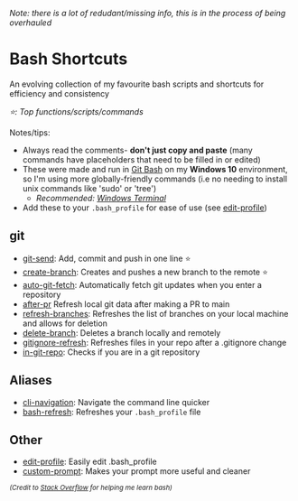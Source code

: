 *Note: there is a lot of redudant/missing info, this is in the process of being overhauled*

# Bash Shortcuts
An evolving collection of my favourite bash scripts and shortcuts for efficiency and consistency

*:star:: Top functions/scripts/commands*

Notes/tips:
* Always read the comments- **don't just copy and paste** (many commands have placeholders that need to be filled in or edited)
* These were made and run in [Git Bash](https://git-scm.com/downloads) on my **Windows 10** environment, so I'm using more globally-friendly commands (i.e no needing to install unix commands like 'sudo' or 'tree')
    * *Recommended: [Windows Terminal](https://apps.microsoft.com/store/detail/windows-terminal/9N0DX20HK701?hl=en-ca&gl=ca)*
* Add these to your ```.bash_profile``` for ease of use (see [edit-profile](https://github.com/reid-moffat/bash-shortcuts/blob/main/other/edit-profile.sh))

## git
- [git-send](https://github.com/reid-moffat/bash-shortcuts/blob/main/git/git-send.sh): Add, commit and push in one line :star:
- [create-branch](https://github.com/reid-moffat/bash-shortcuts/blob/main/git/create-branch.sh): Creates and pushes a new branch to the remote :star:
- [auto-git-fetch](https://github.com/reid-moffat/bash-shortcuts/blob/main/git/auto-git-fetch.sh): Automatically fetch git updates when you enter a repository
- [after-pr](https://github.com/reid-moffat/bash-shortcuts/blob/main/git/after-pr.sh) Refresh local git data after making a PR to main
- [refresh-branches](https://github.com/reid-moffat/bash-shortcuts/blob/main/git/refresh-branches.sh): Refreshes the list of branches on your local machine and allows for deletion
- [delete-branch](https://github.com/reid-moffat/bash-shortcuts/blob/main/git/delete-branch.sh): Deletes a branch locally and remotely
- [gitignore-refresh](https://github.com/reid-moffat/bash-shortcuts/blob/main/git/gitignore-refresh.sh): Refreshes files in your repo after a .gitignore change
- [in-git-repo](https://github.com/reid-moffat/bash-shortcuts/blob/main/git/in-git-repo.sh): Checks if you are in a git repository

## Aliases
- [cli-navigation](https://github.com/reid-moffat/bash-shortcuts/blob/main/aliases/cli-navigation.sh): Navigate the command line quicker
- [bash-refresh](https://github.com/reid-moffat/bash-shortcuts/blob/main/aliases/bash-refresh.sh): Refreshes your ```.bash_profile``` file

## Other
- [edit-profile](https://github.com/reid-moffat/bash-shortcuts/blob/main/other/edit-profile.sh): Easily edit .bash_profile
- [custom-prompt](https://github.com/reid-moffat/bash-shortcuts/blob/main/other/custom-prompt.sh): Makes your prompt more useful and cleaner

<sub>*(Credit to [Stack Overflow](https://stackoverflow.com/) for helping me learn bash)*</sub>

